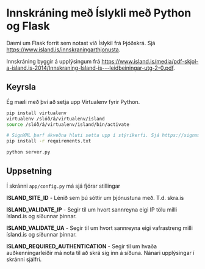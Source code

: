 # Innskráning með Íslykli með Python og Flask
Dæmi um Flask forrit sem notast við Íslykil frá Þjóðskrá. Sjá https://www.island.is/innskraningarthjonusta.

Innskráning byggir á upplýsingum frá https://www.island.is/media/pdf-skjol-a-island.is-2014/Innskraning-Island-is---leidbeiningar-utg-2-0.pdf.

## Keyrsla

Ég mæli með því að setja upp Virtualenv fyrir Python.

```sh
pip install virtualenv
virtualenv /slóð/á/virtualenv/island
source /slóð/á/virtualenv/island/bin/activate

# SignXML þarf ákveðna hluti setta upp í stýrikerfi. Sjá https://signxml.readthedocs.org/en/latest/.
pip install -r requirements.txt

python server.py
```

## Uppsetning

Í skránni `app/config.py` má sjá fjórar stillingar

**ISLAND_SITE_ID** - Lénið sem þú sóttir um þjónustuna með. T.d. skra.is

**ISLAND_VALIDATE_IP** - Segir til um hvort sannreyna eigi IP tölu milli ísland.is og síðunnar þinnar.

**ISLAND_VALIDATE_UA** - Segir til um hvort sannreyna eigi vafrastreng milli ísland.is og síðunnar þinnar.

**ISLAND_REQUIRED_AUTHENTICATION** - Segir til um hvaða auðkenningarleiðir má nota til að skrá sig inn á síðuna. Nánari upplýsingar í skránni sjálfri.
